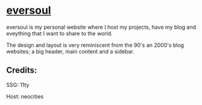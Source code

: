 # [eversoul](https://eversoul.neocities.org)

eversoul is my personal website where I host my projects, have my blog and eveything that I want to share to the world.

The design and layout is very reminiscent from the 90's an 2000's blog websites; a big header, main content and a sidebar.

## Credits:

SSG: 11ty

Host: neocities
